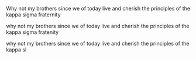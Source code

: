Why not my brothers since we of today live and cherish the principles of the kappa sigma fraternity



why not my brothers since we of today live and cherish the principles of the kappa sigma fratenity



why not my brothers since we of today live and cherish the principles of the kappa si